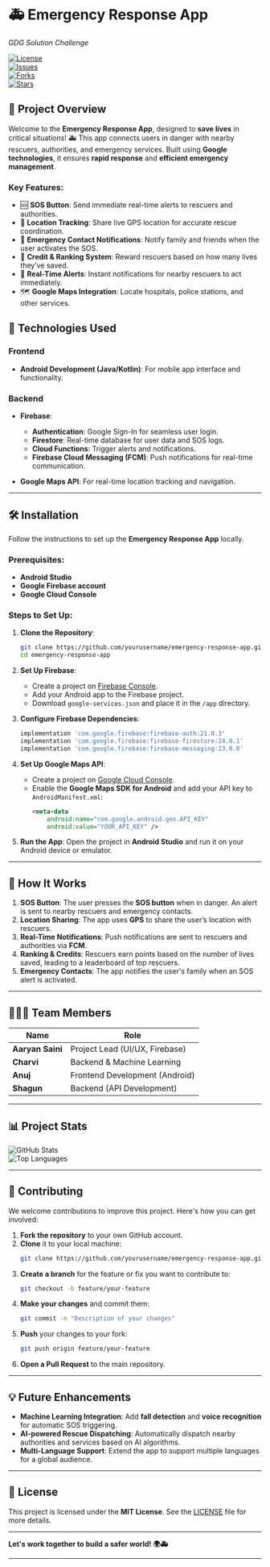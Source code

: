 
# 🚑 **Emergency Response App**  
*GDG Solution Challenge*

[![License](https://img.shields.io/badge/License-MIT-blue.svg)](https://opensource.org/licenses/MIT)  
[![Issues](https://img.shields.io/github/issues/yourusername/emergency-response-app)](https://github.com/yourusername/emergency-response-app/issues)  
[![Forks](https://img.shields.io/github/forks/yourusername/emergency-response-app)](https://github.com/yourusername/emergency-response-app/network)  
[![Stars](https://img.shields.io/github/stars/yourusername/emergency-response-app)](https://github.com/yourusername/emergency-response-app/stargazers)

## 📖 **Project Overview**  
Welcome to the **Emergency Response App**, designed to **save lives** in critical situations! 🚑 This app connects users in danger with nearby rescuers, authorities, and emergency services. Built using **Google technologies**, it ensures **rapid response** and **efficient emergency management**.

### Key Features:
- 🆘 **SOS Button**: Send immediate real-time alerts to rescuers and authorities.
- 📍 **Location Tracking**: Share live GPS location for accurate rescue coordination.
- 🚨 **Emergency Contact Notifications**: Notify family and friends when the user activates the SOS.
- 🏅 **Credit & Ranking System**: Reward rescuers based on how many lives they’ve saved.
- 📲 **Real-Time Alerts**: Instant notifications for nearby rescuers to act immediately.
- 🗺️ **Google Maps Integration**: Locate hospitals, police stations, and other services.

## 🚀 **Technologies Used**

### **Frontend**
- **Android Development (Java/Kotlin)**: For mobile app interface and functionality.
  
### **Backend**
- **Firebase**:
  - **Authentication**: Google Sign-In for seamless user login.
  - **Firestore**: Real-time database for user data and SOS logs.
  - **Cloud Functions**: Trigger alerts and notifications.
  - **Firebase Cloud Messaging (FCM)**: Push notifications for real-time communication.
  
- **Google Maps API**: For real-time location tracking and navigation.

---

## 🛠 **Installation**

Follow the instructions to set up the **Emergency Response App** locally.

### **Prerequisites**:
- **Android Studio**
- **Google Firebase account**
- **Google Cloud Console**

### **Steps to Set Up**:

1. **Clone the Repository**:
   ```bash
   git clone https://github.com/yourusername/emergency-response-app.git
   cd emergency-response-app
   ```

2. **Set Up Firebase**:
   - Create a project on [Firebase Console](https://console.firebase.google.com/).
   - Add your Android app to the Firebase project.
   - Download `google-services.json` and place it in the `/app` directory.

3. **Configure Firebase Dependencies**:
   ```gradle
   implementation 'com.google.firebase:firebase-auth:21.0.3'
   implementation 'com.google.firebase:firebase-firestore:24.0.1'
   implementation 'com.google.firebase:firebase-messaging:23.0.0'
   ```

4. **Set Up Google Maps API**:
   - Create a project on [Google Cloud Console](https://console.cloud.google.com/).
   - Enable the **Google Maps SDK for Android** and add your API key to `AndroidManifest.xml`:
     ```xml
     <meta-data
         android:name="com.google.android.geo.API_KEY"
         android:value="YOUR_API_KEY" />
     ```

5. **Run the App**:
   Open the project in **Android Studio** and run it on your Android device or emulator.

---

## 💬 **How It Works**

1. **SOS Button**: The user presses the **SOS button** when in danger. An alert is sent to nearby rescuers and emergency contacts.
2. **Location Sharing**: The app uses **GPS** to share the user’s location with rescuers.
3. **Real-Time Notifications**: Push notifications are sent to rescuers and authorities via **FCM**.
4. **Ranking & Credits**: Rescuers earn points based on the number of lives saved, leading to a leaderboard of top rescuers.
5. **Emergency Contacts**: The app notifies the user's family when an SOS alert is activated.

---

## 🧑‍🤝‍🧑 **Team Members**

| Name          | Role                        |
| ------------- | --------------------------- |
| **Aaryan Saini** | Project Lead (UI/UX, Firebase) |
| **Charvi**      | Backend & Machine Learning    |
| **Anuj**        | Frontend Development (Android) |
| **Shagun**      | Backend (API Development)     |

---

## 📊 **Project Stats**

![GitHub Stats](https://github-readme-stats.vercel.app/api?username=yourusername&show_icons=true&hide_title=true&count_private=true&theme=radical)  
![Top Languages](https://github-readme-stats.vercel.app/api/top-langs/?username=yourusername&layout=compact&hide_title=true&theme=radical)

---

## 📝 **Contributing**

We welcome contributions to improve this project. Here's how you can get involved:

1. **Fork the repository** to your own GitHub account.
2. **Clone** it to your local machine:
   ```bash
   git clone https://github.com/yourusername/emergency-response-app.git
   ```
3. **Create a branch** for the feature or fix you want to contribute to:
   ```bash
   git checkout -b feature/your-feature
   ```
4. **Make your changes** and commit them:
   ```bash
   git commit -m "Description of your changes"
   ```
5. **Push** your changes to your fork:
   ```bash
   git push origin feature/your-feature
   ```
6. **Open a Pull Request** to the main repository.

---

## 💡 **Future Enhancements**

- **Machine Learning Integration**: Add **fall detection** and **voice recognition** for automatic SOS triggering.
- **AI-powered Rescue Dispatching**: Automatically dispatch nearby authorities and services based on AI algorithms.
- **Multi-Language Support**: Extend the app to support multiple languages for a global audience.

---

## 📝 **License**

This project is licensed under the **MIT License**. See the [LICENSE](LICENSE) file for more details.

---

**Let's work together to build a safer world! 🌍🚑**

---

